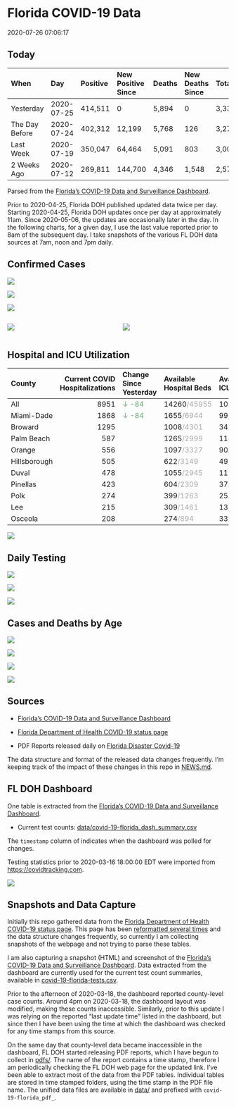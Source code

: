 Florida COVID-19 Data
================
2020-07-26 07:06:17

## Today

| When           | Day        | Positive | New Positive Since | Deaths | New Deaths Since | Total     |
| :------------- | :--------- | :------- | :----------------- | :----- | :--------------- | :-------- |
| Yesterday      | 2020-07-25 | 414,511  | 0                  | 5,894  | 0                | 3,336,377 |
| The Day Before | 2020-07-24 | 402,312  | 12,199             | 5,768  | 126              | 3,276,636 |
| Last Week      | 2020-07-19 | 350,047  | 64,464             | 5,091  | 803              | 3,002,641 |
| 2 Weeks Ago    | 2020-07-12 | 269,811  | 144,700            | 4,346  | 1,548            | 2,574,007 |

Parsed from the [Florida’s COVID-19 Data and Surveillance
Dashboard](https://fdoh.maps.arcgis.com/apps/opsdashboard/index.html#/8d0de33f260d444c852a615dc7837c86).

Prior to 2020-04-25, Florida DOH published updated data twice per day.
Starting 2020-04-25, Florida DOH updates once per day at approximately
11am. Since 2020-05-06, the updates are occasionally later in the day.
In the following charts, for a given day, I use the last value reported
prior to 8am of the subsequent day. I take snapshots of the various FL
DOH data sources at 7am, noon and 7pm daily.

## Confirmed Cases

![](plots/covid-19-florida-daily-test-changes.png)

![](plots/covid-19-florida-deaths-by-day.png)

![](plots/covid-19-florida-county-top-6.png)

<div class="columns">

<div class="column is-full-mobile">

![](plots/covid-19-florida-testing.png)

</div>

<div class="column is-full-mobile">

![](plots/covid-19-florida-total-positive.png)

</div>

</div>

## Hospital and ICU Utilization

| County       | Current COVID Hospitalizations | Change Since Yesterday                    | Available Hospital Beds                      | Available ICU Beds                         |
| :----------- | -----------------------------: | :---------------------------------------- | :------------------------------------------- | :----------------------------------------- |
| All          |                           8951 | <span style="color: #6BAA75">↓ -84</span> | 14260<span style="color: #aaa">/45955</span> | 1033<span style="color: #aaa">/5140</span> |
| Miami-Dade   |                           1868 | <span style="color: #6BAA75">↓ -84</span> | 1655<span style="color: #aaa">/6944</span>   | 99<span style="color: #aaa">/901</span>    |
| Broward      |                           1295 |                                           | 1008<span style="color: #aaa">/4301</span>   | 34<span style="color: #aaa">/492</span>    |
| Palm Beach   |                            587 |                                           | 1265<span style="color: #aaa">/2999</span>   | 114<span style="color: #aaa">/310</span>   |
| Orange       |                            556 |                                           | 1097<span style="color: #aaa">/3327</span>   | 90<span style="color: #aaa">/282</span>    |
| Hillsborough |                            505 |                                           | 622<span style="color: #aaa">/3149</span>    | 49<span style="color: #aaa">/331</span>    |
| Duval        |                            478 |                                           | 1055<span style="color: #aaa">/2945</span>   | 110<span style="color: #aaa">/331</span>   |
| Pinellas     |                            423 |                                           | 604<span style="color: #aaa">/2309</span>    | 37<span style="color: #aaa">/253</span>    |
| Polk         |                            274 |                                           | 399<span style="color: #aaa">/1263</span>    | 25<span style="color: #aaa">/145</span>    |
| Lee          |                            215 |                                           | 309<span style="color: #aaa">/1461</span>    | 13<span style="color: #aaa">/128</span>    |
| Osceola      |                            208 |                                           | 274<span style="color: #aaa">/894</span>     | 33<span style="color: #aaa">/96</span>     |

![](plots/covid-19-florida-icu-usage.png)

## Daily Testing

![](plots/covid-19-florida-tests-per-case.png)

<!-- ![](plots/covid-19-florida-change-new-cases.png) -->

![](plots/covid-19-florida-tests-percent-positive.png)

![](plots/covid-19-florida-test-and-case-growth.png)

## Cases and Deaths by Age

![](plots/covid-19-florida-weekly-events-by-age.png)

![](plots/covid-19-florida-age.png)

![](plots/covid-19-florida-age-deaths.png)

![](plots/covid-19-florida-age-sex.png)

## Sources

  - [Florida’s COVID-19 Data and Surveillance
    Dashboard](https://fdoh.maps.arcgis.com/apps/opsdashboard/index.html#/8d0de33f260d444c852a615dc7837c86)

  - [Florida Department of Health COVID-19 status
    page](http://www.floridahealth.gov/diseases-and-conditions/COVID-19/)

  - PDF Reports released daily on [Florida Disaster
    Covid-19](http://www.floridahealth.gov/diseases-and-conditions/COVID-19/)

The data structure and format of the released data changes frequently.
I’m keeping track of the impact of these changes in this repo in
[NEWS.md](NEWS.md).

## FL DOH Dashboard

One table is extracted from the [Florida’s COVID-19 Data and
Surveillance
Dashboard](https://fdoh.maps.arcgis.com/apps/opsdashboard/index.html#/8d0de33f260d444c852a615dc7837c86).

  - Current test counts:
    [data/covid-19-florida\_dash\_summary.csv](data/covid-19-florida_dash_summary.csv)

The `timestamp` column of indicates when the dashboard was polled for
changes.

Testing statistics prior to 2020-03-16 18:00:00 EDT were imported from
<https://covidtracking.com>.

![](screenshots/fodh_maps_arcgis_com__apps__opsdashboard.png)

## Snapshots and Data Capture

Initially this repo gathered data from the [Florida Department of Health
COVID-19 status
page](http://www.floridahealth.gov/diseases-and-conditions/COVID-19/).
This page has been [reformatted several
times](screenshots/floridahealth_gov__diseases-and-conditions__COVID-19.png)
and the data structure changes frequently, so currently I am collecting
snapshots of the webpage and not trying to parse these tables.

I am also capturing a snapshot (HTML) and screenshot of the [Florida’s
COVID-19 Data and Surveillance
Dashboard](https://fdoh.maps.arcgis.com/apps/opsdashboard/index.html#/8d0de33f260d444c852a615dc7837c86).
Data extracted from the dashboard are currently used for the current
test count summaries, available in
[covid-19-florida-tests.csv](covid-19-florida-tests.csv).

Prior to the afternoon of 2020-03-18, the dashboard reported
county-level case counts. Around 4pm on 2020-03-18, the dashboard layout
was modified, making these counts inaccessible. Similarly, prior to this
update I was relying on the reported “last update time” listed in the
dashboard, but since then I have been using the time at which the
dashboard was checked for any time stamps from this source.

On the same day that county-level data became inaccessible in the
dashboard, FL DOH started releasing PDF reports, which I have begun to
collect in [pdfs/](pdfs/). The name of the report contains a time stamp,
therefore I am periodically checking the FL DOH web page for the updated
link. I’ve been able to extract most of the data from the PDF tables.
Individual tables are stored in time stamped folders, using the time
stamp in the PDF file name. The unified data files are available in
[data/](data/) and prefixed with `covid-19-florida_pdf_`.
